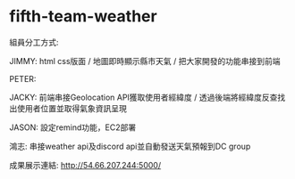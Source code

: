 # fifth-team-weather

組員分工方式:

JIMMY: html css版面 / 地圖即時顯示縣市天氣 / 把大家開發的功能串接到前端

PETER:

JACKY: 前端串接Geolocation API獲取使用者經緯度 / 透過後端將經緯度反查找出使用者位置並取得氣象資訊呈現

JASON: 設定remind功能，EC2部署

鴻志: 串接weather api及discord api並自動發送天氣預報到DC group




成果展示連結: http://54.66.207.244:5000/

